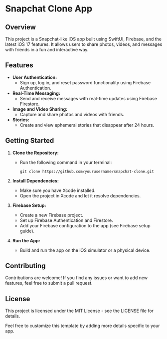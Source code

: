 # Snapchat Clone App

## Overview
This project is a Snapchat-like iOS app built using SwiftUI, Firebase, and the latest iOS 17 features. It allows users to share photos, videos, and messages with friends in a fun and interactive way.

## Features
- **User Authentication:**
  - Sign up, log in, and reset password functionality using Firebase Authentication.
- **Real-Time Messaging:**
  - Send and receive messages with real-time updates using Firebase Firestore.
- **Image and Video Sharing:**
  - Capture and share photos and videos with friends.
- **Stories:**
  - Create and view ephemeral stories that disappear after 24 hours.

## Getting Started
1. **Clone the Repository:**
   - Run the following command in your terminal:
     ```
     git clone https://github.com/yourusername/snapchat-clone.git
     ```

2. **Install Dependencies:**
   - Make sure you have Xcode installed.
   - Open the project in Xcode and let it resolve dependencies.

3. **Firebase Setup:**
   - Create a new Firebase project.
   - Set up Firebase Authentication and Firestore.
   - Add your Firebase configuration to the app (see Firebase setup guide).

4. **Run the App:**
   - Build and run the app on the iOS simulator or a physical device.

## Contributing
Contributions are welcome! If you find any issues or want to add new features, feel free to submit a pull request.

## License
This project is licensed under the MIT License - see the LICENSE file for details.

Feel free to customize this template by adding more details specific to your app.
